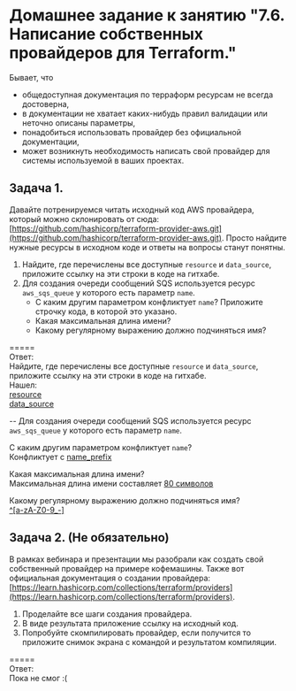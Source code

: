 # Домашнее задание к занятию "7.6. Написание собственных провайдеров для Terraform."

Бывает, что 
* общедоступная документация по терраформ ресурсам не всегда достоверна,
* в документации не хватает каких-нибудь правил валидации или неточно описаны параметры,
* понадобиться использовать провайдер без официальной документации,
* может возникнуть необходимость написать свой провайдер для системы используемой в ваших проектах.   

## Задача 1. 
Давайте потренируемся читать исходный код AWS провайдера, который можно склонировать от сюда: 
[https://github.com/hashicorp/terraform-provider-aws.git](https://github.com/hashicorp/terraform-provider-aws.git).
Просто найдите нужные ресурсы в исходном коде и ответы на вопросы станут понятны.  


1. Найдите, где перечислены все доступные `resource` и `data_source`, приложите ссылку на эти строки в коде на 
гитхабе.   
1. Для создания очереди сообщений SQS используется ресурс `aws_sqs_queue` у которого есть параметр `name`. 
    * С каким другим параметром конфликтует `name`? Приложите строчку кода, в которой это указано.
    * Какая максимальная длина имени? 
    * Какому регулярному выражению должно подчиняться имя?   

=====   
Ответ:  
Найдите, где перечислены все доступные `resource` и `data_source`, приложите ссылку на эти строки в коде на 
гитхабе.  
Нашел:  
[resource](https://github.com/hashicorp/terraform-provider-aws/blob/ad0790284a3a27a557adfeb0e47cb52ac3dee264/internal/provider/provider.go#L871)  
[data_source](https://github.com/hashicorp/terraform-provider-aws/blob/ad0790284a3a27a557adfeb0e47cb52ac3dee264/internal/provider/provider.go#L412)  

--
Для создания очереди сообщений SQS используется ресурс `aws_sqs_queue` у которого есть параметр `name`.   

С каким другим параметром конфликтует `name`?  
Конфликтует с [name_prefix](https://github.com/hashicorp/terraform-provider-aws/blob/ad0790284a3a27a557adfeb0e47cb52ac3dee264/internal/service/sqs/queue.go#L87)  

Какая максимальная длина имени?   
Максимальная длина имени составляет [80 символов](https://github.com/hashicorp/terraform-provider-aws/blob/55b9702c45ad0d61e805b3bf9ea7c011bed63b23/internal/service/sqs/queue.go#L427)   

Какому регулярному выражению должно подчиняться имя?    
[^\[a-zA-Z0-9_-\]](https://github.com/hashicorp/terraform-provider-aws/blob/55b9702c45ad0d61e805b3bf9ea7c011bed63b23/internal/service/sqs/queue.go#L427)

    
## Задача 2. (Не обязательно) 
В рамках вебинара и презентации мы разобрали как создать свой собственный провайдер на примере кофемашины. 
Также вот официальная документация о создании провайдера: 
[https://learn.hashicorp.com/collections/terraform/providers](https://learn.hashicorp.com/collections/terraform/providers).

1. Проделайте все шаги создания провайдера.
2. В виде результата приложение ссылку на исходный код.
3. Попробуйте скомпилировать провайдер, если получится то приложите снимок экрана с командой и результатом компиляции.     

=====   
Ответ:  
Пока не смог :(
